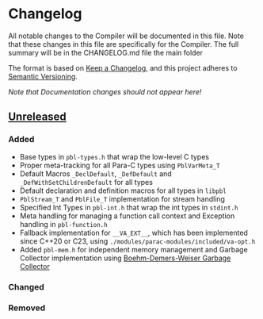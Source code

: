 # Changelog

All notable changes to the Compiler will be documented in this file.
Note that these changes in this file are specifically for the Compiler.
The full summary will be in the CHANGELOG.md file the main folder

The format is based on [Keep a Changelog](https://keepachangelog.com/en/1.0.0/),
and this project adheres to [Semantic Versioning](https://semver.org/spec/v2.0.0.html).

*Note that Documentation changes should not appear here!*

## [Unreleased]

### Added
- Base types in `pbl-types.h` that wrap the low-level C types
- Proper meta-tracking for all Para-C types using `PblVarMeta_T`
- Default Macros `_DeclDefault`, `_DefDefault` and `_DefWithSetChildrenDefault` for all types  
- Default declaration and definition macros for all types in `libpbl`
- `PblStream_T` and `PblFile_T` implementation for stream handling
- Specified Int Types in `pbl-int.h` that wrap the int types in `stdint.h`
- Meta handling for managing a function call context and Exception handling in `pbl-function.h` 
- Fallback implementation for `__VA_EXT__`, which has been implemented since C++20 or C23, using `./modules/parac-modules/included/va-opt.h`
- Added `pbl-mem.h` for independent memory management and Garbage Collector implementation using [Boehm-Demers-Weiser Garbage Collector](https://github.com/ivmai/bdwgc)

### Changed

### Removed

[unreleased]: https://github.com/Para-C/Para-C-Base-Library